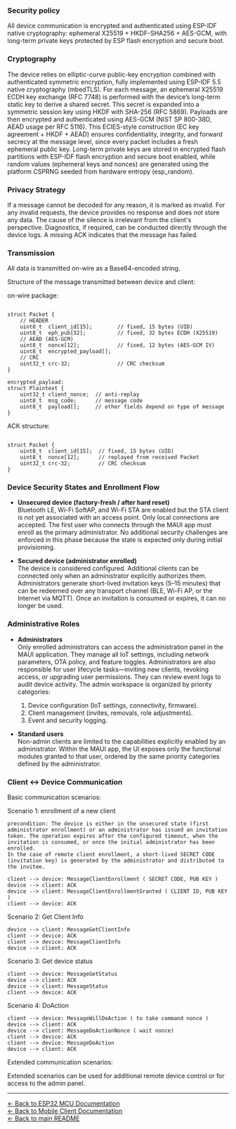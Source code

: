 ### Security policy
All device communication is encrypted and authenticated using ESP-IDF native cryptography: ephemeral X25519 + HKDF-SHA256 + AES-GCM, with long-term private keys protected by ESP flash encryption and secure boot.

### Cryptography
The device relies on elliptic-curve public-key encryption combined with authenticated symmetric encryption, fully implemented using ESP-IDF 5.5 native cryptography (mbedTLS). For each message, an ephemeral X25519 ECDH key exchange (RFC 7748) is performed with the device’s long-term static key to derive a shared secret. This secret is expanded into a symmetric session key using HKDF with SHA-256 (RFC 5869). Payloads are then encrypted and authenticated using AES-GCM (NIST SP 800-38D, AEAD usage per RFC 5116). This ECIES-style construction (EC key agreement + HKDF + AEAD) ensures confidentiality, integrity, and forward secrecy at the message level, since every packet includes a fresh ephemeral public key. Long-term private keys are stored in encrypted flash partitions with ESP-IDF flash encryption and secure boot enabled, while random values (ephemeral keys and nonces) are generated using the platform CSPRNG seeded from hardware entropy (esp_random).

### Privacy Strategy
If a message cannot be decoded for any reason, it is marked as invalid. For any invalid requests, the device provides no response and does not store any data. The cause of the silence is irrelevant from the client's perspective. Diagnostics, if required, can be conducted directly through the device logs. A missing ACK indicates that the message has failed.


### Transmission

All data is transmitted on-wire as a Base64-encoded string.

Structure of the message transmitted between device and client:

on-wire package:
```text

struct Packet {
    // HEADER
    uint8_t  client_id[15];        // fixed, 15 bytes (UID)
    uint8_t  eph_pub[32];          // fixed, 32 bytes ECDH (X25519)
    // AEAD (AES-GCM)
    uint8_t  nonce[12];            // fixed, 12 bytes (AES-GCM IV)
    uint8_t  encrypted_payload[];
    // CRC
    uint32_t crc-32;               // CRC checksum
}

encrypted_payload:
struct Plaintext {
    uint32_t client_nonce;  // anti-replay
    uint8_t  msg_code;      // message code
    uint8_t  payload[];     // other fields depend on type of message
}

```

ACK structure:
```text

struct Packet {
    uint8_t  client_id[15];  // fixed, 15 bytes (UID)
    uint8_t  nonce[12];      // replayed from received Packet
    uint32_t crc-32;         // CRC checksum
}

```

### Device Security States and Enrollment Flow

- **Unsecured device (factory-fresh / after hard reset)**  
  Bluetooth LE, Wi-Fi SoftAP, and Wi-Fi STA are enabled but the STA client is not yet associated with an access point. Only local connections are accepted. The first user who connects through the MAUI app must enroll as the primary administrator. No additional security challenges are enforced in this phase because the state is expected only during initial provisioning.

- **Secured device (administrator enrolled)**  
  The device is considered configured. Additional clients can be connected only when an administrator explicitly authorizes them. Administrators generate short-lived invitation keys (5–15 minutes) that can be redeemed over any transport channel (BLE, Wi-Fi AP, or the Internet via MQTT). Once an invitation is consumed or expires, it can no longer be used.

### Administrative Roles

- **Administrators**  
  Only enrolled administrators can access the administration panel in the MAUI application. They manage all IoT settings, including network parameters, OTA policy, and feature toggles. Administrators are also responsible for user lifecycle tasks—inviting new clients, revoking access, or upgrading user permissions. They can review event logs to audit device activity. The admin workspace is organized by priority categories:
    1. Device configuration (IoT settings, connectivity, firmware).
    2. Client management (invites, removals, role adjustments).
    3. Event and security logging.

- **Standard users**  
  Non-admin clients are limited to the capabilities explicitly enabled by an administrator. Within the MAUI app, the UI exposes only the functional modules granted to that user, ordered by the same priority categories defined by the administrator.

### Client ↔ Device Communication

Basic communication scenarios:

Scenario 1: enrollment of a new client

    precondition: The device is either in the unsecured state (first administrator enrollment) or an administrator has issued an invitation token. The operation expires after the configured timeout, when the invitation is consumed, or once the initial administrator has been enrolled.
    In the case of remote client enrollment, a short-lived SECRET CODE (invitation key) is generated by the administrator and distributed to the invitee.

    client --> device: MessageClientEnrollment ( SECRET CODE, PUB KEY )
    device --> client: ACK
    device --> client: MessageClientEnrollmentGranted ( CLIENT ID, PUB KEY )
    client --> device: ACK

Scenario 2: Get Client Info

    device --> client: MessageGetClientInfo
    client --> device: ACK
    client --> device: MessageClientInfo
    device --> client: ACK

Scenario 3: Get device status

    client --> device: MessageGetStatus
    device --> client: ACK
    device --> client: MessageStatus
    client --> device: ACK

Scenario 4: DoAction

    client --> device: MessageWillDoAction ( to take command nonce )
    device --> client: ACK
    device --> client: MessageDoActionNonce ( wait nonce)
    client --> device: ACK
    client --> device: MessageDoAction
    device --> client: ACK


Extended communication scenarios:

Extended scenarios can be used for additional remote device control or for access to the admin panel.

---

[← Back to ESP32 MCU Documentation](../../esp32_mcu/README.md)  
[← Back to Mobile Client Documentation](../../mobile_client_MAUI/README.md)  
[← Back to main README](../../README.md)